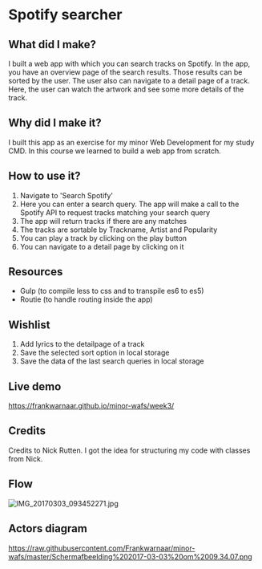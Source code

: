 # Spotify searcher

## What did I make?
I built a web app with which you can search tracks on Spotify. In the app, you have an overview page of the search results. Those results can be sorted by the user. The user also can navigate to a detail page of a track. Here, the user can watch the artwork and see some more details of the track.

## Why did I make it?
I built this app as an exercise for my minor Web Development for my study CMD. In this course we learned to build a web app from scratch.

## How to use it?
1. Navigate to 'Search Spotify'
2. Here you can enter a search query. The app will make a call to the Spotify API to request tracks matching your search query
3. The app will return tracks if there are any matches
4. The tracks are sortable by Trackname, Artist and Popularity
5. You can play a track by clicking on the play button
6. You can navigate to a detail page by clicking on it

## Resources
* Gulp (to compile less to css and to transpile es6 to es5)
* Routie (to handle routing inside the app)

## Wishlist
1. Add lyrics to the detailpage of a track
2. Save the selected sort option in local storage
3. Save the data of the last search queries in local storage

## Live demo
https://frankwarnaar.github.io/minor-wafs/week3/

## Credits
Credits to Nick Rutten. I got the idea for structuring my code with classes from Nick.

## Flow
<img src="/Frankwarnaar/minor-wafs/blob/master/IMG_20170303_093452271.jpg?raw=true" alt="IMG_20170303_093452271.jpg">

## Actors diagram
https://raw.githubusercontent.com/Frankwarnaar/minor-wafs/master/Schermafbeelding%202017-03-03%20om%2009.34.07.png
